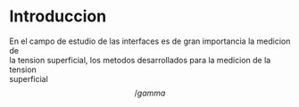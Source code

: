 # Introduccion

En el campo de estudio de las interfaces es de gran importancia la medicion de  
la tension superficial, los metodos desarrollados para la medicion de la tension  
superficial $$/gamma$$
